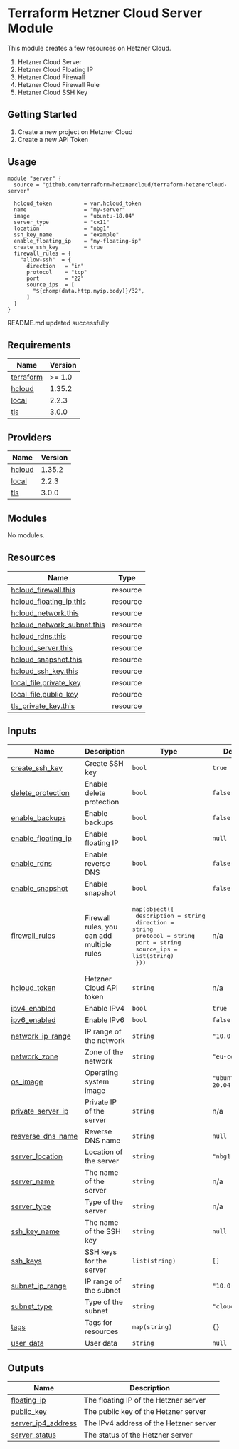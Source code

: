 # Terraform Hetzner Cloud Server Module

This module creates a few resources on Hetzner Cloud.

1. Hetzner Cloud Server
2. Hetzner Cloud Floating IP
3. Hetzner Cloud Firewall
4. Hetzner Cloud Firewall Rule
5. Hetzner Cloud SSH Key

## Getting Started

1. Create a new project on Hetzner Cloud
2. Create a new API Token

## Usage

```hcl
module "server" {
  source = "github.com/terraform-hetznercloud/terraform-hetznercloud-server"
  
  hcloud_token          = var.hcloud_token
  name                  = "my-server"
  image                 = "ubuntu-18.04"
  server_type           = "cx11"
  location              = "nbg1"
  ssh_key_name          = "example"
  enable_floating_ip    = "my-floating-ip"
  create_ssh_key        = true
  firewall_rules = {
    "allow-ssh"  = {
      direction   = "in"
      protocol    = "tcp"
      port        = "22"
      source_ips  = [
        "${chomp(data.http.myip.body)}/32",
      ]
  }
}
```
<!-- BEGINNING OF PRE-COMMIT-TERRAFORM DOCS HOOK -->
README.md updated successfully
<!-- END OF PRE-COMMIT-TERRAFORM DOCS HOOK -->

<!-- BEGIN_TF_DOCS -->
## Requirements

| Name | Version |
|------|---------|
| <a name="requirement_terraform"></a> [terraform](#requirement\_terraform) | >= 1.0 |
| <a name="requirement_hcloud"></a> [hcloud](#requirement\_hcloud) | 1.35.2 |
| <a name="requirement_local"></a> [local](#requirement\_local) | 2.2.3 |
| <a name="requirement_tls"></a> [tls](#requirement\_tls) | 3.0.0 |

## Providers

| Name | Version |
|------|---------|
| <a name="provider_hcloud"></a> [hcloud](#provider\_hcloud) | 1.35.2 |
| <a name="provider_local"></a> [local](#provider\_local) | 2.2.3 |
| <a name="provider_tls"></a> [tls](#provider\_tls) | 3.0.0 |

## Modules

No modules.

## Resources

| Name | Type |
|------|------|
| [hcloud_firewall.this](https://registry.terraform.io/providers/hetznercloud/hcloud/1.35.2/docs/resources/firewall) | resource |
| [hcloud_floating_ip.this](https://registry.terraform.io/providers/hetznercloud/hcloud/1.35.2/docs/resources/floating_ip) | resource |
| [hcloud_network.this](https://registry.terraform.io/providers/hetznercloud/hcloud/1.35.2/docs/resources/network) | resource |
| [hcloud_network_subnet.this](https://registry.terraform.io/providers/hetznercloud/hcloud/1.35.2/docs/resources/network_subnet) | resource |
| [hcloud_rdns.this](https://registry.terraform.io/providers/hetznercloud/hcloud/1.35.2/docs/resources/rdns) | resource |
| [hcloud_server.this](https://registry.terraform.io/providers/hetznercloud/hcloud/1.35.2/docs/resources/server) | resource |
| [hcloud_snapshot.this](https://registry.terraform.io/providers/hetznercloud/hcloud/1.35.2/docs/resources/snapshot) | resource |
| [hcloud_ssh_key.this](https://registry.terraform.io/providers/hetznercloud/hcloud/1.35.2/docs/resources/ssh_key) | resource |
| [local_file.private_key](https://registry.terraform.io/providers/hashicorp/local/2.2.3/docs/resources/file) | resource |
| [local_file.public_key](https://registry.terraform.io/providers/hashicorp/local/2.2.3/docs/resources/file) | resource |
| [tls_private_key.this](https://registry.terraform.io/providers/hashicorp/tls/3.0.0/docs/resources/private_key) | resource |

## Inputs

| Name | Description | Type | Default | Required |
|------|-------------|------|---------|:--------:|
| <a name="input_create_ssh_key"></a> [create\_ssh\_key](#input\_create\_ssh\_key) | Create SSH key | `bool` | `true` | no |
| <a name="input_delete_protection"></a> [delete\_protection](#input\_delete\_protection) | Enable delete protection | `bool` | `false` | no |
| <a name="input_enable_backups"></a> [enable\_backups](#input\_enable\_backups) | Enable backups | `bool` | `false` | no |
| <a name="input_enable_floating_ip"></a> [enable\_floating\_ip](#input\_enable\_floating\_ip) | Enable floating IP | `bool` | `null` | no |
| <a name="input_enable_rdns"></a> [enable\_rdns](#input\_enable\_rdns) | Enable reverse DNS | `bool` | `false` | no |
| <a name="input_enable_snapshot"></a> [enable\_snapshot](#input\_enable\_snapshot) | Enable snapshot | `bool` | `false` | no |
| <a name="input_firewall_rules"></a> [firewall\_rules](#input\_firewall\_rules) | Firewall rules, you can add multiple rules | <pre>map(object({<br>    description = string<br>    direction   = string<br>    protocol    = string<br>    port        = string<br>    source_ips  = list(string)<br>  }))</pre> | n/a | yes |
| <a name="input_hcloud_token"></a> [hcloud\_token](#input\_hcloud\_token) | Hetzner Cloud API token | `string` | n/a | yes |
| <a name="input_ipv4_enabled"></a> [ipv4\_enabled](#input\_ipv4\_enabled) | Enable IPv4 | `bool` | `true` | no |
| <a name="input_ipv6_enabled"></a> [ipv6\_enabled](#input\_ipv6\_enabled) | Enable IPv6 | `bool` | `false` | no |
| <a name="input_network_ip_range"></a> [network\_ip\_range](#input\_network\_ip\_range) | IP range of the network | `string` | `"10.0.0.0/16"` | no |
| <a name="input_network_zone"></a> [network\_zone](#input\_network\_zone) | Zone of the network | `string` | `"eu-central"` | no |
| <a name="input_os_image"></a> [os\_image](#input\_os\_image) | Operating system image | `string` | `"ubuntu-20.04"` | no |
| <a name="input_private_server_ip"></a> [private\_server\_ip](#input\_private\_server\_ip) | Private IP of the server | `string` | n/a | yes |
| <a name="input_resverse_dns_name"></a> [resverse\_dns\_name](#input\_resverse\_dns\_name) | Reverse DNS name | `string` | `null` | no |
| <a name="input_server_location"></a> [server\_location](#input\_server\_location) | Location of the server | `string` | `"nbg1"` | no |
| <a name="input_server_name"></a> [server\_name](#input\_server\_name) | The name of the server | `string` | n/a | yes |
| <a name="input_server_type"></a> [server\_type](#input\_server\_type) | Type of the server | `string` | n/a | yes |
| <a name="input_ssh_key_name"></a> [ssh\_key\_name](#input\_ssh\_key\_name) | The name of the SSH key | `string` | `null` | no |
| <a name="input_ssh_keys"></a> [ssh\_keys](#input\_ssh\_keys) | SSH keys for the server | `list(string)` | `[]` | no |
| <a name="input_subnet_ip_range"></a> [subnet\_ip\_range](#input\_subnet\_ip\_range) | IP range of the subnet | `string` | `"10.0.1.0/24"` | no |
| <a name="input_subnet_type"></a> [subnet\_type](#input\_subnet\_type) | Type of the subnet | `string` | `"cloud"` | no |
| <a name="input_tags"></a> [tags](#input\_tags) | Tags for resources | `map(string)` | `{}` | no |
| <a name="input_user_data"></a> [user\_data](#input\_user\_data) | User data | `string` | `null` | no |

## Outputs

| Name | Description |
|------|-------------|
| <a name="output_floating_ip"></a> [floating\_ip](#output\_floating\_ip) | The floating IP of the Hetzner server |
| <a name="output_public_key"></a> [public\_key](#output\_public\_key) | The public key of the Hetzner server |
| <a name="output_server_ip4_address"></a> [server\_ip4\_address](#output\_server\_ip4\_address) | The IPv4 address of the Hetzner server |
| <a name="output_server_status"></a> [server\_status](#output\_server\_status) | The status of the Hetzner server |
<!-- END_TF_DOCS -->